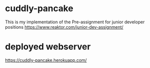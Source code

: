 # cuddly-pancake
This is my implementation of the 
Pre-assignment for junior developer positions
https://www.reaktor.com/junior-dev-assignment/

# deployed webserver
https://cuddly-pancake.herokuapp.com/
